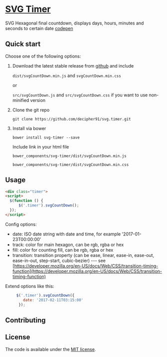 # [SVG Timer](http://codepen.io/decipher91/pen/rMXYRV)


SVG Hexagonal final countdown, displays days, hours, minutes and seconds to certain date [codepen](http://codepen.io/decipher91/pen/rMXYRV)

## Quick start

Choose one of the following options:

1. Download the latest stable release from
   [github](https://github.com/decipher91/svg.timer/archive/master.zip)
   and include

   `dist/svgCountDown.min.js` and `svgCountDown.min.css`

   or

   `src/svgCountDown.js` and `src/svgCountDown.css` if you want to use non-minified version

2. Clone the git repo

   `git clone https://github.com/decipher91/svg.timer.git`

3. Install via bower

   `bower install svg-timer --save`

   Include link in your html file

   `bower_components/svg-timer/dist/svgCountDown.min.js`

   `bower_components/svg-timer/dist/svgCountDown.min.css`



## Usage

```html
<div class="timer">
<script>
  $(function () {
      $('.timer').svgCountDown();
  });
</script>
```

Config options:

* date: ISO date string with date and time, for example '2017-01-23T00:00:00'
* track: color for main hexagon, can be rgb, rgba or hex
* fill: color for counting fill, can be rgb, rgba or hex
* transition: transition property (can be ease, linear, ease-in, ease-out, ease-in-out, step-start, cubic-bezier) --- see
     [https://developer.mozilla.org/en-US/docs/Web/CSS/transition-timing-function](https://developer.mozilla.org/en-US/docs/Web/CSS/transition-timing-function)


Extend options like this:
```javascript
     $('.timer').svgCountDown({
        date: '2017-02-11T03:15:00'
      });
```

## Contributing



## License

The code is available under the [MIT license](LICENSE.txt).
